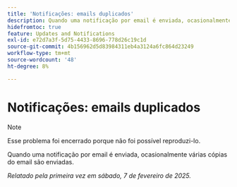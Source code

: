 ```yaml
---
title: 'Notificações: emails duplicados'
description: Quando uma notificação por email é enviada, ocasionalmente várias cópias do email são enviadas.
hidefromtoc: true
feature: Updates and Notifications
exl-id: e72d7a3f-5d75-4433-8696-778d26c19c1d
source-git-commit: 4b156962d5d83984311eb4a3124a6fc864d23249
workflow-type: tm+mt
source-wordcount: '48'
ht-degree: 8%

---
```


# Notificações: emails duplicados

>[!NOTE]
>
>Esse problema foi encerrado porque não foi possível reproduzi-lo.

Quando uma notificação por email é enviada, ocasionalmente várias cópias do email são enviadas.

_Relatado pela primeira vez em sábado, 7 de fevereiro de 2025._
